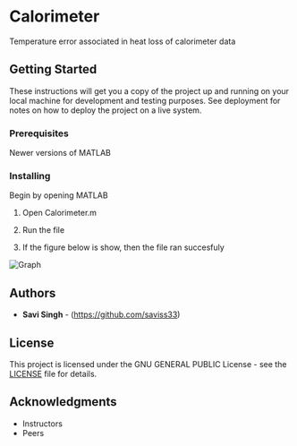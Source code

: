 # Calorimeter
Temperature error associated in heat loss of calorimeter data

## Getting Started
These instructions will get you a copy of the project up and running on your local machine for development and testing purposes. See deployment for notes on how to deploy the project on a live system.

### Prerequisites
Newer versions of MATLAB

### Installing
Begin by opening MATLAB

1. Open Calorimeter.m

2. Run the file

3. If the figure below is show, then the file ran succesfuly 

![Graph](https://user-images.githubusercontent.com/74841664/103421624-34319c00-4b52-11eb-8169-31570b96c96b.jpg)

## Authors
* **Savi Singh** - (https://github.com/saviss33)

## License
This project is licensed under the GNU GENERAL PUBLIC License - see the [LICENSE](LICENSE) file for details.

## Acknowledgments
* Instructors
* Peers
